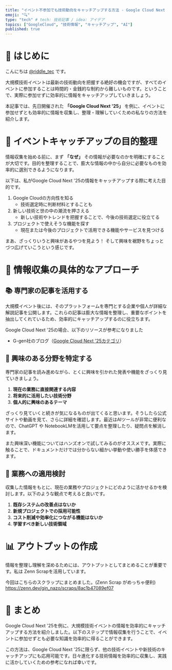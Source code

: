 ```yaml
---
title: "イベント不参加でも技術動向をキャッチアップする方法 - Google Cloud Next '25を例に"
emoji: "🔍"
type: "tech" # tech: 技術記事 / idea: アイデア
topics: ["GoogleCloud", "技術情報", "キャッチアップ", "AI"]
published: true
---
```


# 📝 はじめに

こんにちは [@riddle_tec](https://x.com/riddle_tec) です。

大規模技術イベントは最新の技術動向を把握する絶好の機会ですが、すべてのイベントに参加することは時間的・金銭的な制約から難しいものです。ということで、実際に参加せずに効率的に情報をキャッチアップしていきましょう。

本記事では、先日開催された **「Google Cloud Next '25」** を例に、イベントに参加せずとも効率的に情報を収集し、整理・理解していくための私なりの方法を紹介します。

# 🎯 イベントキャッチアップの目的整理

情報収集を始める前に、まず **「なぜ」** その情報が必要なのかを明確にすることが大切です。目的を整理することで、膨大な情報の中から自分に必要なものを効率的に選別できるようになります。

以下は、私がGoogle Cloud Next '25の情報をキャッチアップする際に考えた目的です。

1. Google Cloudの方向性を知る
   - 技術選定時に判断材料とすることも
2. 新しい技術と世の中の潮流を押さえる
   - 新しい技術やトレンドを把握することで、今後の技術選定に役立てる
3. プロジェクトで使えそうな機能を探す
   - 現在または今後のプロジェクトで活用できる機能やサービスを見つける


まあ、ざっくりいうと興味があるやつを見よう！
そして興味を裾野をちょっとづつ広げていこうという感じです。

# 🔎 情報収集の具体的なアプローチ

## 📚 専門家の記事を活用する

大規模イベント後には、そのプラットフォームを専門とする企業や個人が詳細な解説記事を公開します。これらの記事は膨大な情報を整理し、重要なポイントを抽出してくれているため、効率的にキャッチアップするのに役立ちます。

Google Cloud Next '25の場合、以下のリソースが参考になりました
- G-gen社のブログ（[Google Cloud Next '25カテゴリ](https://blog.g-gen.co.jp/archive/category/Google%20Cloud%20Next%20'25)）


## 🧠 興味のある分野を特定する

専門家の記事を読み進めながら、とくに興味を引かれた発表や機能をざっくり見ていきましょう。

1. **現在の業務に直接関連する内容**
2. **将来的に活用したい技術分野**
3. **個人的に興味のあるテーマ**

ざっくり見ていくと続きが気になるものが出てくると思います。そうしたら公式サイトや動画を見て、さらに詳細を確認します。最近はAIツールが非常に便利なので、ChatGPT や NotebookLMを活用して要点を整理したり、疑問点を解消します。

また興味深い機能についてはハンズオンで試してみるのがオススメです。実際に触ることで、ドキュメントだけでは分からない細かい挙動や使い勝手を体感できます。


## 💼 業務への適用検討

収集した情報をもとに、現在の業務やプロジェクトにどのように活かせるかを検討します。以下のような観点で考えると良いです。

1. **既存システムの改善点はないか**
2. **新規プロジェクトでの採用可能性**
3. **コスト削減や効率化につながる機能はないか**
4. **学習すべき新しい技術領域**

# 📊 アウトプットの作成

情報を整理し理解を深めるためには、アウトプットとしてまとめることが重要です。私は Zenn Scrapを活用しています。

今回はこちらのスクラップにまとめました。(Zenn Scrap がめっちゃ便利)
https://zenn.dev/gin_nazo/scraps/8ac1b47089ef07

# 🎉 まとめ

Google Cloud Next '25を例に、大規模技術イベントの情報を効率的にキャッチアップする方法を紹介しました。以下のステップで情報収集を行うことで、イベントに参加せずとも必要な知識を効率的に得ることができます。

この方法は、Google Cloud Next '25に限らず、他の技術イベントや新技術のキャッチアップにも応用可能です。日々進化する技術情報を効率的に収集し、実践に活かしていくための参考になれば幸いです。
